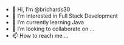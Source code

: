 - 👋 Hi, I’m @brichards30
- 👀 I’m interested in Full Stack Development
- 🌱 I’m currently learning Java
- 💞️ I’m looking to collaborate on ...
- 📫 How to reach me ...

<!---
brichards30/brichards30 is a ✨ special ✨ repository because its `README.md` (this file) appears on your GitHub profile.
You can click the Preview link to take a look at your changes.
--->
